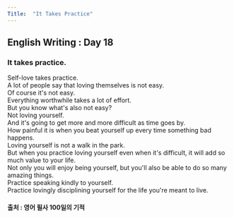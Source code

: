 ```yaml
---
Title:  "It Takes Practice"
---
```


## English Writing : Day 18

### It takes practice.

Self-love takes practice.\
A lot of people say that loving themselves is not easy.\
Of course it's not easy.\
Everything worthwhile takes a lot of effort.\
But you know what's also not easy?\
Not loving yourself.\
And it's going to get more and more difficult as time goes by.\
How painful it is when you beat yourself up every time something bad happens.\
Loving yourself is not a walk in the park.\
But when you practice loving yourself even when it's difficult, it will add so much value to your life.\
Not only you will enjoy being yourself, but you'll also be able to do so many amazing things.\
Practice speaking kindly to yourself.\
Practice lovingly disciplining yourself for the life you're meant to live.

#### 출처 : 영어 필사 100일의 기적
